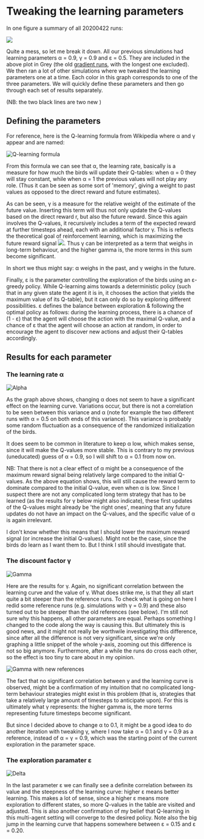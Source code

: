 # Tweaking the learning parameters

In one figure a summary of all 20200422 runs:

![](Delta_all.png)

Quite a mess, so let me break it down. All our previous simulations had learning parameters α = 0.9, γ = 0.9 and ε = 0.5. They are included in the above plot in Grey (the old [gradient runs](../20200420/observations.md), with the longest one excluded). We then ran a lot of other simulations where we tweaked the learning parameters one at a time. Each color in this graph corresponds to one of the three parameters. We will quickly define these parameters and then go through each set of results separately.

(NB: the two black lines are two new )

## Defining the parameters

For reference, here is the Q-learning formula from Wikipedia where α and γ appear and are named:

![Q-learning formula](https://wikimedia.org/api/rest_v1/media/math/render/svg/678cb558a9d59c33ef4810c9618baf34a9577686)

From this formula we can see that α, the learning rate, basically is a measure for how much the birds will update their Q-tables: when α = 0 they will stay constant, while when α = 1 the previous values will not play any role. (Thus it can be seen as some sort of 'memory', giving a weight to past values as opposed to the direct reward and future estimates).

As can be seen, γ is a measure for the relative weight of the estimate of the future value. Inserting this term will thus not only update the Q-values based on the direct reward r, but also the future reward. Since this again involves the Q-values, it recursively includes a term of the expected reward at further timesteps ahead, each with an additional factor γ. This is reflects the theoretical goal of reinforcement learning, which is maximizing the future reward signal <img src="https://render.githubusercontent.com/render/math?math=G_t = \sum_{n = 0}^\infty \gamma^{n} r_{t%2Bn}">. Thus γ can be interpreted as a term that weighs in long-term behaviour, and the higher gamma is, the more terms in this sum become significant.

In short we thus might say: α weighs in the past, and γ weighs in the future.

Finally, ε is the parameter controlling the exploration of the birds using an ε-greedy policy. While Q-learning aims towards a deterministic policy (such that in any given state the agent it is in, it chooses the action that yields the maximum value of its Q-table), but it can only do so by exploring different possibilities. ε defines the balance between exploration & following the optimal policy as follows: during the learning process, there is a chance of (1 - ε) that the agent will choose the action with the maximal Q-value, and a chance of ε that the agent will choose an action at random, in order to encourage the agent to discover new actions and adjust their Q-tables accordingly.

## Results for each parameter

### The learning rate α

![Alpha](Delta_alpha.png)

As the graph above shows, changing α does not seem to have a significant effect on the learning curve. Variations occur, but there is not a correlation to be seen between this variance and α (note for example the two different runs with α = 0.5 on both ends of this variance). This variance is probably some random fluctuation as a consequence of the randomized initialization of the birds.

It does seem to be common in literature to keep α low, which makes sense, since it will make the Q-values more stable. This is contrary to my previous (uneducated) guess of α = 0.9, so I will shift to α = 0.1 from now on.

NB: That there is not a clear effect of α might be a consequence of the maximum reward signal being relatively large compared to the initial Q-values. As the above equation shows, this will still cause the reward term to dominate compared to the initial Q-value, even when α is low. Since I suspect there are not any complicated long term strategy that has to be learned (as the results for γ below might also indicate), these first updates of the Q-values might already be 'the right ones', meaning that any future updates do not have an impact on the Q-values, and the specific value of α is again irrelevant.

I don't know whether this means that I should lower the maximum reward signal (or increase the initial Q-values). Might not be the case, since the birds do learn as I want them to. But I think I still should investigate that.

### The discount factor γ

![Gamma](Delta_gamma.png)

Here are the results for γ. Again, no significant correlation between the learning curve and the value of γ. What does strike me, is that they all start quite a bit steeper than the reference runs. To check what is going on here I redid some reference runs (e.g. simulations with γ = 0.9) and these also turned out to be steeper than the old references (see below). I'm still not sure why this happens, all other parameters are equal. Perhaps something I changed to the code along the way is causing this. But ultimately this is good news, and it might not really be worthwile investigating this difference, since after all the difference is not very significant, since we're only graphing a little snippet of the whole y-axis, zooming out this difference is not so big anymore. Furthermore, after a while the runs do cross each other, so the effect is too tiny to care about in my opinion.

![Gamma with new references](Delta_gamma_new_refs.png)

The fact that no significant correlation between γ and the learning curve is observed, might be a confirmation of my intuition that no complicated long-term behaviour strategies might exist in this problem (that is, strategies that take a relatively large amount of timesteps to anticipate upon). For this is ultimately what γ represents: the higher gamma is, the more terms representing future timesteps become significant.

But since I decided above to change α to 0.1, it might be a good idea to do another iteration with tweaking γ, where I now take α = 0.1 and γ = 0.9 as a reference, instead of α = γ = 0.9, which was the starting point of the current exploration in the parameter space.

### The exploration paramater ε

![Delta](Delta_epsilon.png)

In the last parameter ε we can finally see a definite correlation between its value and the steepness of the learning curve: higher ε means better learning. This makes a lot of sense, since a higher ε means more exploration to different states, so more Q-values in the table are visited and adjusted. This is also another confirmation of my belief that Q-learning in this multi-agent setting will converge to the desired policy. Note also the big jump in the learning curve that happens somewhere between ε = 0.15 and ε = 0.20.
